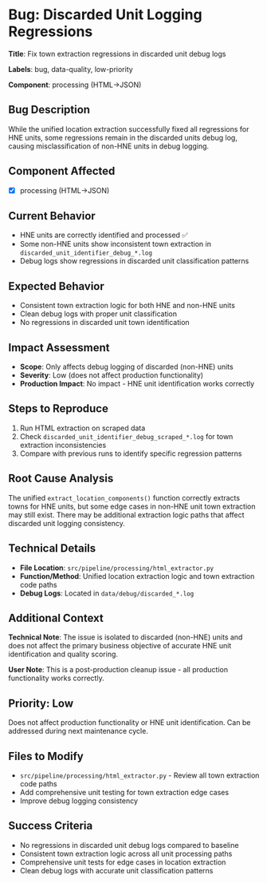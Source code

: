 # Bug: Discarded Unit Logging Regressions

**Title**: Fix town extraction regressions in discarded unit debug logs

**Labels**: bug, data-quality, low-priority

**Component**: processing (HTML→JSON)

## Bug Description
While the unified location extraction successfully fixed all regressions for HNE units, some regressions remain in the discarded units debug log, causing misclassification of non-HNE units in debug logging.

## Component Affected
- [x] processing (HTML→JSON)

## Current Behavior
- HNE units are correctly identified and processed ✅
- Some non-HNE units show inconsistent town extraction in `discarded_unit_identifier_debug_*.log`
- Debug logs show regressions in discarded unit classification patterns

## Expected Behavior  
- Consistent town extraction logic for both HNE and non-HNE units
- Clean debug logs with proper unit classification
- No regressions in discarded unit town identification

## Impact Assessment
- **Scope**: Only affects debug logging of discarded (non-HNE) units
- **Severity**: Low (does not affect production functionality)
- **Production Impact**: No impact - HNE unit identification works correctly

## Steps to Reproduce
1. Run HTML extraction on scraped data
2. Check `discarded_unit_identifier_debug_scraped_*.log` for town extraction inconsistencies
3. Compare with previous runs to identify specific regression patterns

## Root Cause Analysis
The unified `extract_location_components()` function correctly extracts towns for HNE units, but some edge cases in non-HNE unit town extraction may still exist. There may be additional extraction logic paths that affect discarded unit logging consistency.

## Technical Details
- **File Location**: `src/pipeline/processing/html_extractor.py`
- **Function/Method**: Unified location extraction logic and town extraction code paths
- **Debug Logs**: Located in `data/debug/discarded_*.log`

## Additional Context
**Technical Note**: The issue is isolated to discarded (non-HNE) units and does not affect the primary business objective of accurate HNE unit identification and quality scoring.

**User Note**: This is a post-production cleanup issue - all production functionality works correctly.

## Priority: Low
Does not affect production functionality or HNE unit identification. Can be addressed during next maintenance cycle.

## Files to Modify
- `src/pipeline/processing/html_extractor.py` - Review all town extraction code paths
- Add comprehensive unit testing for town extraction edge cases
- Improve debug logging consistency

## Success Criteria
- No regressions in discarded unit debug logs compared to baseline
- Consistent town extraction logic across all unit processing paths
- Comprehensive unit tests for edge cases in location extraction
- Clean debug logs with accurate unit classification patterns